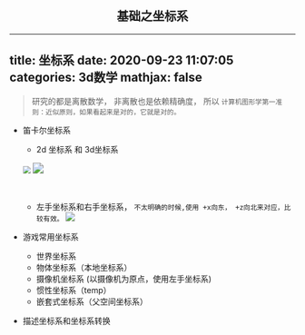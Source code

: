 ## <center> 基础之坐标系</center>

---
title: 坐标系
date: 2020-09-23 11:07:05
categories: 3d数学
mathjax: false
---

> 研究的都是离散数学， 非离散也是依赖精确度， 所以  `计算机图形学第一准则：近似原则，如果看起来是对的，它就是对的。`



- 笛卡尔坐标系

  - 2d 坐标系 和 3d坐标系

  <img src="/images\dikaer2d.png" style="zoom:80%;" /> <img src="/images\dikaer3d.png" style="zoom:120%;" />

  ​			

  - 左手坐标系和右手坐标系， `不太明确的时候,使用 +x向东， +z向北来对应，比较有效。`
    ![](/images\hand.png)

- 游戏常用坐标系
  - 世界坐标系
  - 物体坐标系（本地坐标系）
  - 摄像机坐标系 (以摄像机为原点，使用左手坐标系)
  - 惯性坐标系（temp）
  - 嵌套式坐标系（父空间坐标系）
- 描述坐标系和坐标系转换

